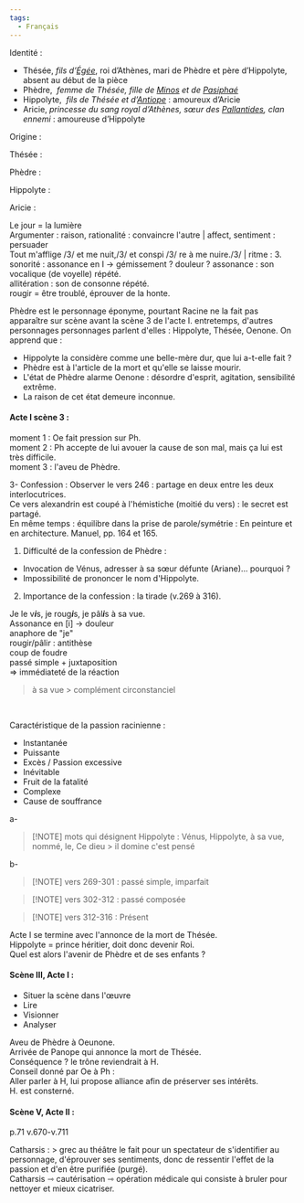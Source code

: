 ```yaml
---
tags:
  - Français
---
```

Identité :  
- Thésée, _fils d’_[_Égée_](https://fr.wikipedia.org/wiki/%C3%89g%C3%A9e_(mythologie)), roi d’Athènes, mari de Phèdre et père d’Hippolyte, absent au début de la pièce
- Phèdre,  _femme de Thésée, fille de_ [_Minos_](https://fr.wikipedia.org/wiki/Minos) _et de_ [_Pasiphaé_](https://fr.wikipedia.org/wiki/Pasipha%C3%A9)
- Hippolyte,  _fils de Thésée et d’_[_Antiope_](https://fr.wikipedia.org/wiki/Antiope_(Amazone)) : amoureux d’Aricie
- Aricie, _princesse du sang royal d’Athènes, sœur des_ [_Pallantides_](https://fr.wikipedia.org/wiki/Pallantides)_, clan ennemi_ : amoureuse d’Hippolyte  

Origine :  

Thésée :  

Phèdre :  

Hippolyte :  

Aricie :  

Le jour = la lumière  
Argumenter : raison, rationalité : convaincre l'autre | affect, sentiment : persuader  
Tout m'afflige /3/ et me nuit,/3/ et conspi /3/ re à me nuire./3/ | ritme : 3. sonorité : assonance en I -> gémissement ? douleur ? 
assonance : son vocalique (de voyelle) répété.  
allitération : son de consonne répété.  
rougir = être troublé, éprouver de la honte.  

Phèdre est le personnage éponyme, pourtant Racine ne la fait pas apparaître sur scène avant la scène 3 de l'acte I. entretemps, d'autres personnages personnages parlent d'elles : Hippolyte, Thésée, Oenone. On apprend que :
- Hippolyte la considère comme une belle-mère dur, que lui a-t-elle fait ?
- Phèdre est à l'article de la mort et qu'elle se laisse mourir.
- L'état de Phèdre alarme Oenone : désordre d'esprit, agitation, sensibilité extrême.
- La raison de cet état demeure inconnue.  

#### Acte I scène 3 :  
moment 1 : Oe fait pression sur Ph.  
moment 2 : Ph accepte de lui avouer la cause de son mal, mais ça lui est très difficile.  
moment 3 : l'aveu de Phèdre.  

3- Confession :
Observer le vers 246 : partage en deux entre les deux interlocutrices.  
Ce vers alexandrin est coupé à l'hémistiche (moitié du vers) : le secret est partagé.  
En même temps : équilibre dans la prise de parole/symétrie : En peinture et en architecture. Manuel, pp. 164 et 165.  

1. Difficulté de la confession de Phèdre :
 - Invocation de Vénus, adresser à sa sœur défunte (Ariane)… pourquoi ?
 - Impossibilité de prononcer le nom d'Hippolyte.
2. Importance de la confession : la tirade (v.269 à 316).


Je le v***i***s, je roug***i***s, je pâl***i***s à sa vue.  
Assonance en [i] → douleur  
anaphore de "je"  
rougir/pâlir : antithèse  
	coup de foudre  
passé simple + juxtaposition  
=> immédiateté de la réaction  
> à sa vue > complément circonstanciel

<html>
<body>
	</br>
</body>

Caractéristique de la passion racinienne :
- Instantanée  
- Puissante  
- Excès / Passion excessive  
- Inévitable  
- Fruit de la fatalité  
- Complexe  
- Cause de souffrance  

a- 
> [!NOTE] mots qui désignent Hippolyte :
> Vénus, Hippolyte, à sa vue, nommé, le, Ce dieu > il domine c'est pensé

b- 
> [!NOTE] vers 269-301 : 
> passé simple, imparfait

> [!NOTE] vers 302-312 : 
> passé composée

> [!NOTE] vers 312-316 : 
> Présent

Acte I se termine avec l'annonce de la mort de Thésée.  
Hippolyte = prince héritier, doit donc devenir Roi.  
Quel est alors l'avenir de Phèdre et de ses enfants ?  


#### Scène III, Acte I :  
- Situer la scène dans l'œuvre
- Lire 
- Visionner
- Analyser  
 
Aveu de Phèdre à Oeunone.  
Arrivée de Panope qui annonce la mort de Thésée.  
Conséquence ? le trône reviendrait à H.  
Conseil donné par Oe à Ph :  
Aller parler à H, lui propose alliance afin de préserver ses intérêts.  
H. est consterné.  

#### Scène V, Acte II :  
p.71 v.670-v.711  

Catharsis : > grec
au théâtre le fait pour un spectateur de s'identifier au personnage, d'éprouver ses sentiments, donc de ressentir l'effet de la passion et d'en être purifiée (purgé).  
Catharsis ⇾ cautérisation ⇾ opération médicale qui consiste à bruler pour nettoyer et mieux cicatriser. 